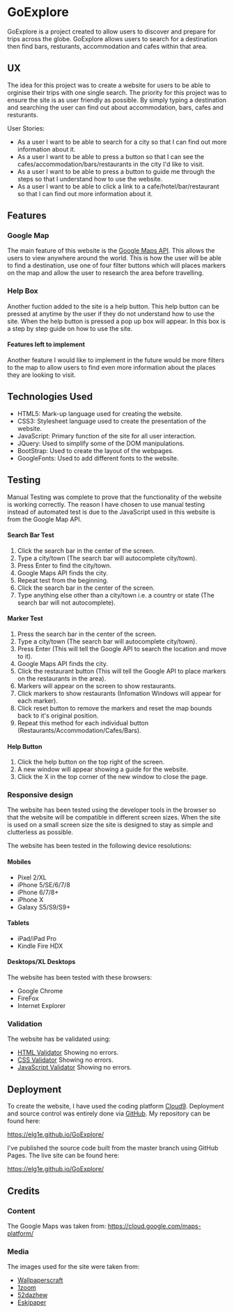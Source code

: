 # GoExplore

 GoExplore is a project created to allow users to discover and prepare for trips across the globe. 
GoExplore allows users to search for a destination then find bars, resturants, accommodation and cafes within that area. 
 
## UX

 The idea for this project was to create a website for users to be able to orginise their trips with one single search. 
The priority for this project was to ensure the site is as user friendly as possible. By simply typing a destination and searching the user can find out about accommodation, bars, cafes and resturants. 

User Stories:

- As a user I want to be able to search for a city so that I can find out more information about it.
- As a user I want to be able to press a button so that I can see the cafes/accommodation/bars/restaurants in the city I'd like to visit.
- As a user I want to be able to press a button to guide me through the steps so that I understand how to use the website.
- As a user I want to be able to click a link to a cafe/hotel/bar/restaurant so that I can find out more information about it.

## Features

### Google Map
 The main feature of this website is the [Google Maps API](https://cloud.google.com/maps-platform/). This allows the users to view anywhere around the world. This is how the user will be able to find a destination, use one of four filter buttons which will places markers on the map and allow the user to research the area before travelling. 

### Help Box
 Another fuction added to the site is a help button. This help button can be pressed at anytime by the user if they do not understand how to use the site. When the help button is pressed a pop up box will appear. In this box is a step by step guide on how to use the site.
 
#### Features left to implement
 Another feature I would like to implement in the future would be more filters to the map to allow users to find even more information about the places they are looking to visit.
 
## Technologies Used

- HTML5: Mark-up language used for creating the website.
- CSS3: Stylesheet language used to create the presentation of the website.
- JavaScript: Primary function of the site for all user interaction.
- JQuery: Used to simplify some of the DOM manipulations.
- BootStrap: Used to create the layout of the webpages.
- GoogleFonts: Used to add different fonts to the website.

## Testing

Manual Testing was complete to prove that the functionality of the website is working correctly. The reason I have chosen to use manual testing instead of automated test is due to the JavaScript used in this website is from the Google Map API. 

#### Search Bar Test
1. Click the search bar in the center of the screen.
2. Type a city/town (The search bar will autocomplete city/town). 
3. Press Enter to find the city/town. 
4. Google Maps API finds the city.
5. Repeat test from the beginning. 
6. Click the search bar in the center of the screen.
7. Type anything else other than a city/town i.e. a country or state (The search bar will not autocomplete).

#### Marker Test
1. Press the search bar in the center of the screen.
2. Type a city/town (The search bar will autocomplete city/town). 
3. Press Enter (This will tell the Google API to search the location and move to it). 
4. Google Maps API finds the city.
5. Click the restaurant button (This will tell the Google API to place markers on the restaurants in the area).
6. Markers will appear on the screen to show restaurants.
7. Click markers to show restaurants (Infomation Windows will appear for each marker).
8. Click reset button to remove the markers and reset the map bounds back to it's original position.
9. Repeat this method for each individual button (Restaurants/Accommodation/Cafes/Bars).

#### Help Button 
1. Click the help button on the top right of the screen.
2. A new window will appear showing a guide for the website. 
3. Click the X in the top corner of the new window to close the page.

### Responsive design
The website has been tested using the developer tools in the browser so that the website will be compatible in different screen sizes. When the site is used on a small screen size the site is designed to stay as simple and clutterless as possible.

The website has been tested in the following device resolutions:

#### Mobiles

- Pixel 2/XL
- iPhone 5/SE/6/7/8
- iPhone 6/7/8+
- iPhone X
- Galaxy S5/S9/S9+

#### Tablets

- iPad/iPad Pro
- Kindle Fire HDX

#### Desktops/XL Desktops

The website has been tested with these browsers:

- Google Chrome
- FireFox
- Internet Explorer

### Validation

The website has be validated using: 

- [HTML Validator](https://validator.w3.org/nu/#textarea) Showing no errors.
- [CSS Validator](https://jigsaw.w3.org/css-validator/validator) Showing no errors.
- [JavaScript Validator]() Showing no errors.

## Deployment

To create the website, I have used the coding platform [Cloud9](www.cloud9.io). Deployment and source control was entirely done via [GitHub](www.github.com). My repository can be found here:

https://elg1e.github.io/GoExplore/

I've published the source code built from the master branch using GitHub Pages. The live site can be found here:

https://elg1e.github.io/GoExplore/

## Credits

### Content

The Google Maps was taken from: https://cloud.google.com/maps-platform/

### Media

The images used for the site were taken from:

- [Wallpaperscraft](https://images.wallpaperscraft.com/image/mountain_lodge_top_snow_92237_1920x1080.jpg)
- [1zoom](http://s1.1zoom.me/b4853/62/Canada_Houses_Marinas_Evening_Bridges_Vancouver_521398_1920x1080.jpg)
- [52dazhew](http://www.52dazhew.com/w/587228756.html)
- [Eskipaper](http://eskipaper.com/images/awesome-beach-wallpaper-2.jpg)
